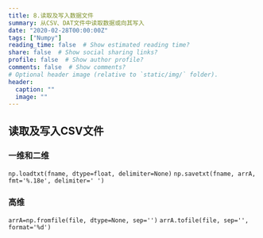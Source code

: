 ```yaml
---
title: 8.读取及写入数据文件
summary: 从CSV、DAT文件中读取数据或向其写入
date: "2020-02-28T00:00:00Z"
tags: ["Numpy"]
reading_time: false  # Show estimated reading time?
share: false  # Show social sharing links?
profile: false  # Show author profile?
comments: false  # Show comments?
# Optional header image (relative to `static/img/` folder).
header:
  caption: ""
  image: ""
---
```


## 读取及写入CSV文件

### 一维和二维

`np.loadtxt(fname, dtype=float, delimiter=None)`
`np.savetxt(fname, arrA, fmt='%.18e', delimiter=' ')`

### 高维

`arrA=np.fromfile(file, dtype=None, sep='')`
`arrA.tofile(file, sep='', format='%d')`